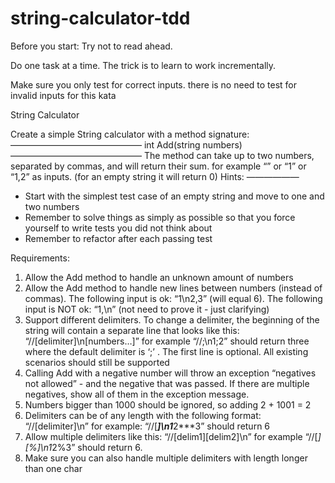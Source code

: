 # string-calculator-tdd

Before you start:
Try not to read ahead.

Do one task at a time. The trick is to learn to work incrementally.

Make sure you only test for correct inputs. there is no need to test for invalid inputs for this kata

String Calculator

Create a simple String calculator with a method signature:
———————————————
int Add(string numbers)
———————————————
The method can take up to two numbers, separated by commas, and will return their sum.
for example “” or “1” or “1,2” as inputs.
(for an empty string it will return 0)
Hints:
——————
- Start with the simplest test case of an empty string and move to one and two numbers
- Remember to solve things as simply as possible so that you force yourself to write tests you did not think about
- Remember to refactor after each passing test

Requirements:
1. Allow the Add method to handle an unknown amount of numbers
2. Allow the Add method to handle new lines between numbers (instead of commas). The following input is ok: “1\n2,3” (will equal 6). The following input is NOT ok: “1,\n” (not need to prove it - just clarifying)
3. Support different delimiters. To change a delimiter, the beginning of the string will contain a separate line that looks like this: “//[delimiter]\n[numbers…]” for example “//;\n1;2” should return three where the default delimiter is ‘;’ .
  The first line is optional. All existing scenarios should still be supported
4. Calling Add with a negative number will throw an exception “negatives not allowed” - and the negative that was passed.
  If there are multiple negatives, show all of them in the exception message.
5. Numbers bigger than 1000 should be ignored, so adding 2 + 1001 = 2
6. Delimiters can be of any length with the following format: “//[delimiter]\n” for example: “//[***]\n1***2***3” should return 6
7. Allow multiple delimiters like this: “//[delim1][delim2]\n” for example “//[*][%]\n1*2%3” should return 6.
8. Make sure you can also handle multiple delimiters with length longer than one char